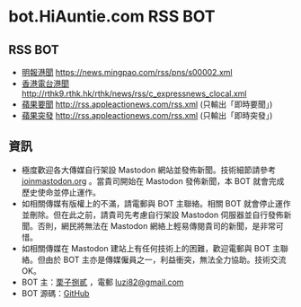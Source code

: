 # bot.HiAuntie.com RSS BOT

## RSS BOT

* [明報港聞](https://hiauntie.com/@mingpo_hk_rss) https://news.mingpao.com/rss/pns/s00002.xml
* [香港電台港聞](https://hiauntie.com/@rthk_hk_rss) http://rthk9.rthk.hk/rthk/news/rss/c_expressnews_clocal.xml
* [蘋果要聞](https://hiauntie.com/@appleactionews_rss) http://rss.appleactionews.com/rss.xml (只輸出「即時要聞」)
* [蘋果突發](https://hiauntie.com/@appleactionews_breaking_rss) http://rss.appleactionews.com/rss.xml (只輸出「即時突發」)

## 資訊

* 極度歡迎各大傳媒自行架設 Mastodon 網站並發佈新聞。技術細節請參考 [joinmastodon.org](https://joinmastodon.org/) 。當貴司開始在 Mastodon 發佈新聞，本 BOT 就會完成歷史使命並停止運作。
* 如相關傳媒有版權上的不滿，請電郵與 BOT 主聯絡。相關 BOT 就會停止運作並刪除。但在此之前，請貴司先考慮自行架設 Mastodon 伺服器並自行發佈新聞。否則，網民將無法在 Mastodon 網絡上輕易傳閱貴司的新聞，是非常可惜。
* 如相關傳媒在 Mastodon 建站上有任何技術上的困難，歡迎電郵與 BOT 主聯絡。但由於 BOT 主亦是傳媒僱員之一，利益衝突，無法全力協助。技術交流 OK。
* BOT 主：[栗子捌貳](https://hiauntie.com/@luzi82) ，電郵 luzi82@gmail.com
* BOT 源碼：[GitHub](https://github.com/luzi82/feed_to_mastodon)
